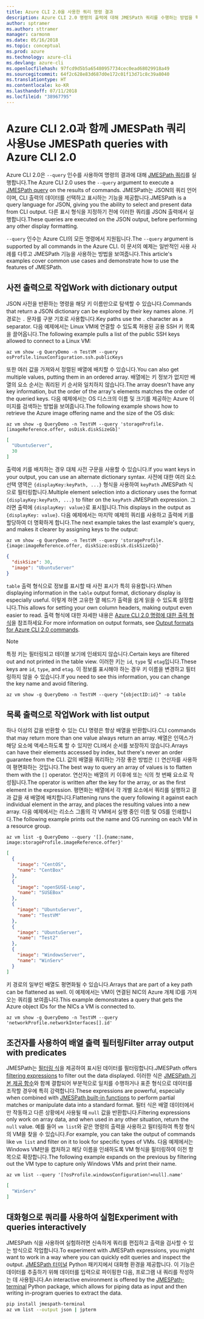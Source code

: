 ```yaml
---
title: Azure CLI 2.0을 사용한 쿼리 명령 결과
description: Azure CLI 2.0 명령의 출력에 대해 JMESPath 쿼리를 수행하는 방법을 학습합니다.
author: sptramer
ms.author: sttramer
manager: carmonm
ms.date: 05/16/2018
ms.topic: conceptual
ms.prod: azure
ms.technology: azure-cli
ms.devlang: azure-cli
ms.openlocfilehash: 97fcd9d5b5a65480957734cec0ead68029918a49
ms.sourcegitcommit: 64f2c628e83d687d0e172c01f13d71c8c39a8040
ms.translationtype: HT
ms.contentlocale: ko-KR
ms.lasthandoff: 07/11/2018
ms.locfileid: "38967795"
---
```

# <a name="use-jmespath-queries-with-azure-cli-20"></a><span data-ttu-id="402c8-103">Azure CLI 2.0과 함께 JMESPath 쿼리 사용</span><span class="sxs-lookup"><span data-stu-id="402c8-103">Use JMESPath queries with Azure CLI 2.0</span></span>

<span data-ttu-id="402c8-104">Azure CLI 2.0은 `--query` 인수를 사용하여 명령의 결과에 대해 [JMESPath 쿼리](http://jmespath.org)를 실행합니다.</span><span class="sxs-lookup"><span data-stu-id="402c8-104">The Azure CLI 2.0 uses the `--query` argument to execute a [JMESPath query](http://jmespath.org) on the results of commands.</span></span> <span data-ttu-id="402c8-105">JMESPath는 JSON의 쿼리 언어이며, CLI 출력의 데이터를 선택하고 표시하는 기능을 제공합니다.</span><span class="sxs-lookup"><span data-stu-id="402c8-105">JMESPath is a query language for JSON, giving you the ability to select and present data from CLI output.</span></span> <span data-ttu-id="402c8-106">다른 표시 형식을 지정하기 전에 이러한 쿼리를 JSON 출력에서 실행합니다.</span><span class="sxs-lookup"><span data-stu-id="402c8-106">These queries are executed on the JSON output, before performing any other display formatting.</span></span>

<span data-ttu-id="402c8-107">`--query` 인수는 Azure CLI의 모든 명령에서 지원됩니다.</span><span class="sxs-lookup"><span data-stu-id="402c8-107">The `--query` argument is supported by all commands in the Azure CLI.</span></span> <span data-ttu-id="402c8-108">이 문서의 예제는 일반적인 사용 사례를 다루고 JMESPath 기능을 사용하는 방법을 보여줍니다.</span><span class="sxs-lookup"><span data-stu-id="402c8-108">This article's examples cover common use cases and demonstrate how to use the features of JMESPath.</span></span>

## <a name="work-with-dictionary-output"></a><span data-ttu-id="402c8-109">사전 출력으로 작업</span><span class="sxs-lookup"><span data-stu-id="402c8-109">Work with dictionary output</span></span>

<span data-ttu-id="402c8-110">JSON 사전을 반환하는 명령을 해당 키 이름만으로 탐색할 수 있습니다.</span><span class="sxs-lookup"><span data-stu-id="402c8-110">Commands that return a JSON dictionary can be explored by their key names alone.</span></span> <span data-ttu-id="402c8-111">키 경로는 `.` 문자를 구분 기호로 사용합니다.</span><span class="sxs-lookup"><span data-stu-id="402c8-111">Key paths use the `.` character as a separator.</span></span> <span data-ttu-id="402c8-112">다음 예제에서는 Linux VM에 연결할 수 있도록 허용된 공용 SSH 키 목록을 끌어옵니다.</span><span class="sxs-lookup"><span data-stu-id="402c8-112">The following example pulls a list of the public SSH keys allowed to connect to a Linux VM:</span></span>

```azurecli-interactive
az vm show -g QueryDemo -n TestVM --query osProfile.linuxConfiguration.ssh.publicKeys
```

<span data-ttu-id="402c8-113">또한 여러 값을 가져와서 정렬된 배열에 배치할 수 있습니다.</span><span class="sxs-lookup"><span data-stu-id="402c8-113">You can also get multiple values, putting them in an ordered array.</span></span> <span data-ttu-id="402c8-114">배열에는 키 정보가 없지만 배열의 요소 순서는 쿼리된 키 순서와 일치하지 않습니다.</span><span class="sxs-lookup"><span data-stu-id="402c8-114">The array doesn't have any key information, but the order of the array's elements matches the order of the queried keys.</span></span> <span data-ttu-id="402c8-115">다음 예제에서는 OS 디스크의 이름 및 크기를 제공하는 Azure 이미지를 검색하는 방법을 보여줍니다.</span><span class="sxs-lookup"><span data-stu-id="402c8-115">The following example shows how to retrieve the Azure image offering name and the size of the OS disk:</span></span>

```azurecli-interactive
az vm show -g QueryDemo -n TestVM --query 'storageProfile.[imageReference.offer, osDisk.diskSizeGb]'
```

```json
[
  "UbuntuServer",
  30
]
```

<span data-ttu-id="402c8-116">출력에 키를 배치하는 경우 대체 사전 구문을 사용할 수 있습니다.</span><span class="sxs-lookup"><span data-stu-id="402c8-116">If you want keys in your output, you can use an alternate dictionary syntax.</span></span> <span data-ttu-id="402c8-117">사전에 대한 여러 요소 선택 영역은 `{displayKey:keyPath, ...}` 형식을 사용하여 `keyPath` JMESPath 식으로 필터링합니다.</span><span class="sxs-lookup"><span data-stu-id="402c8-117">Multiple element selection into a dictionary uses the format `{displayKey:keyPath, ...}` to filter on the `keyPath` JMESPath expression.</span></span> <span data-ttu-id="402c8-118">그러면 출력에 `{displayKey: value}`로 표시됩니다.</span><span class="sxs-lookup"><span data-stu-id="402c8-118">This displays in the output as `{displayKey: value}`.</span></span> <span data-ttu-id="402c8-119">다음 예제에서는 마지막 예제의 쿼리를 사용하고 출력에 키를 할당하여 더 명확하게 합니다.</span><span class="sxs-lookup"><span data-stu-id="402c8-119">The next example takes the last example's query, and makes it clearer by assigning keys to the output:</span></span>

```azurecli-interactive
az vm show -g QueryDemo -n TestVM --query 'storageProfile.{image:imageReference.offer, diskSize:osDisk.diskSizeGb}'
```

```json
{
  "diskSize": 30,
  "image": "UbuntuServer"
}
```

<span data-ttu-id="402c8-120">`table` 출력 형식으로 정보를 표시할 때 사전 표시가 특히 유용합니다.</span><span class="sxs-lookup"><span data-stu-id="402c8-120">When displaying information in the `table` output format, dictionary display is especially useful.</span></span> <span data-ttu-id="402c8-121">이렇게 하면 고유한 열 헤드가 출력을 쉽게 읽을 수 있도록 설정합니다.</span><span class="sxs-lookup"><span data-stu-id="402c8-121">This allows for setting your own column headers, making output even easier to read.</span></span> <span data-ttu-id="402c8-122">출력 형식에 대한 자세한 내용은 [Azure CLI 2.0 명령에 대한 출력 형식](/cli/azure/format-output-azure-cli)을 참조하세요.</span><span class="sxs-lookup"><span data-stu-id="402c8-122">For more information on output formats, see [Output formats for Azure CLI 2.0 commands](/cli/azure/format-output-azure-cli).</span></span>

> [!NOTE]
> <span data-ttu-id="402c8-123">특정 키는 필터링되고 테이블 보기에 인쇄되지 않습니다.</span><span class="sxs-lookup"><span data-stu-id="402c8-123">Certain keys are filtered out and not printed in the table view.</span></span> <span data-ttu-id="402c8-124">이러한 키는 `id`, `type` 및 `etag`입니다.</span><span class="sxs-lookup"><span data-stu-id="402c8-124">These keys are `id`, `type`, and `etag`.</span></span> <span data-ttu-id="402c8-125">이 정보를 표시해야 하는 경우 키 이름을 변경하고 필터링하지 않을 수 있습니다.</span><span class="sxs-lookup"><span data-stu-id="402c8-125">If you need to see this information, you can change the key name and avoid filtering.</span></span>
>
> ```azurecli
> az vm show -g QueryDemo -n TestVM --query "{objectID:id}" -o table
> ```

## <a name="work-with-list-output"></a><span data-ttu-id="402c8-126">목록 출력으로 작업</span><span class="sxs-lookup"><span data-stu-id="402c8-126">Work with list output</span></span>

<span data-ttu-id="402c8-127">하나 이상의 값을 반환할 수 있는 CLI 명령은 항상 배열을 반환합니다.</span><span class="sxs-lookup"><span data-stu-id="402c8-127">CLI commands that may return more than one value always return an array.</span></span> <span data-ttu-id="402c8-128">배열은 인덱스가 해당 요소에 액세스하도록 할 수 있지만 CLI에서 순서를 보장하지 않습니다.</span><span class="sxs-lookup"><span data-stu-id="402c8-128">Arrays can have their elements accessed by index, but there's never an order guarantee from the CLI.</span></span> <span data-ttu-id="402c8-129">값의 배열을 쿼리하는 가장 좋은 방법은 `[]` 연산자를 사용하여 평면화하는 것입니다.</span><span class="sxs-lookup"><span data-stu-id="402c8-129">The best way to query an array of values is to flatten them with the `[]` operator.</span></span> <span data-ttu-id="402c8-130">연산자는 배열의 키 이후에 또는 식의 첫 번째 요소로 작성됩니다.</span><span class="sxs-lookup"><span data-stu-id="402c8-130">The operator is written after the key for the array, or as the first element in the expression.</span></span> <span data-ttu-id="402c8-131">평면화는 배열에서 각 개별 요소에서 쿼리를 실행하고 결과 값을 새 배열에 배치합니다.</span><span class="sxs-lookup"><span data-stu-id="402c8-131">Flattening runs the query following it against each individual element in the array, and places the resulting values into a new array.</span></span> <span data-ttu-id="402c8-132">다음 예제에서는 리소스 그룹의 각 VM에서 실행 중인 이름 및 OS를 인쇄합니다.</span><span class="sxs-lookup"><span data-stu-id="402c8-132">The following example prints out the name and OS running on each VM in a resource group.</span></span>

```azurecli-interactive
az vm list -g QueryDemo --query '[].{name:name, image:storageProfile.imageReference.offer}'
```

```json
[
  {
    "image": "CentOS",
    "name": "CentBox"
  },
  {
    "image": "openSUSE-Leap",
    "name": "SUSEBox"
  },
  {
    "image": "UbuntuServer",
    "name": "TestVM"
  },
  {
    "image": "UbuntuServer",
    "name": "Test2"
  },
  {
    "image": "WindowsServer",
    "name": "WinServ"
  }
]
```

<span data-ttu-id="402c8-133">키 경로의 일부인 배열도 평면화될 수 있습니다.</span><span class="sxs-lookup"><span data-stu-id="402c8-133">Arrays that are part of a key path can be flattened as well.</span></span> <span data-ttu-id="402c8-134">이 예제에서는 VM이 연결된 NIC의 Azure 개체 ID를 가져오는 쿼리를 보여줍니다.</span><span class="sxs-lookup"><span data-stu-id="402c8-134">This example demonstrates a query that gets the Azure object IDs for the NICs a VM is connected to.</span></span>

```azurecli-interactive
az vm show -g QueryDemo -n TestVM --query 'networkProfile.networkInterfaces[].id'
```

## <a name="filter-array-output-with-predicates"></a><span data-ttu-id="402c8-135">조건자를 사용하여 배열 출력 필터링</span><span class="sxs-lookup"><span data-stu-id="402c8-135">Filter array output with predicates</span></span>

<span data-ttu-id="402c8-136">JMESPath는 [필터링 식](http://jmespath.org/specification.html#filterexpressions)을 제공하여 표시된 데이터를 필터링합니다.</span><span class="sxs-lookup"><span data-stu-id="402c8-136">JMESPath offers [filtering expressions](http://jmespath.org/specification.html#filterexpressions) to filter out the data displayed.</span></span> <span data-ttu-id="402c8-137">이러한 식은 [JMESPath 기본 제공 함수](http://jmespath.org/specification.html#built-in-functions)와 함께 결합되어 부분적으로 일치를 수행하거나 표준 형식으로 데이터를 조작할 경우에 특히 강력합니다.</span><span class="sxs-lookup"><span data-stu-id="402c8-137">These expressions are powerful, especially when combined with [JMESPath built-in functions](http://jmespath.org/specification.html#built-in-functions) to perform partial matches or manipulate data into a standard format.</span></span> <span data-ttu-id="402c8-138">필터 식은 배열 데이터에서만 작동하고 다른 상황에서 사용될 때 `null` 값을 반환합니다.</span><span class="sxs-lookup"><span data-stu-id="402c8-138">Filtering expressions only work on array data, and when used in any other situation, return the `null` value.</span></span> <span data-ttu-id="402c8-139">예를 들어 `vm list`와 같은 명령의 출력을 사용하고 필터링하여 특정 형식의 VM을 찾을 수 있습니다.</span><span class="sxs-lookup"><span data-stu-id="402c8-139">For example, you can take the output of commands like `vm list` and filter on it to look for specific types of VMs.</span></span> <span data-ttu-id="402c8-140">다음 예제에서는 Windows VM만을 캡처하고 해당 이름을 인쇄하도록 VM 형식을 필터링하여 이전 항목으로 확장합니다.</span><span class="sxs-lookup"><span data-stu-id="402c8-140">The following example expands on the previous by filtering out the VM type to capture only Windows VMs and print their name.</span></span>

```azurecli-interactive
az vm list --query '[?osProfile.windowsConfiguration!=null].name'
```

```json
[
  "WinServ"
]
```

## <a name="experiment-with-queries-interactively"></a><span data-ttu-id="402c8-141">대화형으로 쿼리를 사용하여 실험</span><span class="sxs-lookup"><span data-stu-id="402c8-141">Experiment with queries interactively</span></span>

<span data-ttu-id="402c8-142">JMESPath 식을 사용하여 실험하려면 신속하게 쿼리를 편집하고 출력을 검사할 수 있는 방식으로 작업합니다.</span><span class="sxs-lookup"><span data-stu-id="402c8-142">To experiment with JMESPath expressions, you might want to work in a way where you can quickly edit queries and inspect the output.</span></span> <span data-ttu-id="402c8-143">
  [JMESPath 터미널](https://github.com/jmespath/jmespath.terminal) Python 패키지에서 대화형 환경을 제공합니다. 이 기능은 데이터를 추출하기 위해 데이터를 입력으로 파이핑한 다음, 프로그램 내 쿼리를 작성하는 데 사용됩니다.</span><span class="sxs-lookup"><span data-stu-id="402c8-143">An interactive environment is offered by the [JMESPath-terminal](https://github.com/jmespath/jmespath.terminal) Python package, which allows for piping data as input and then writing in-program queries to extract the data.</span></span>

```bash
pip install jmespath-terminal
az vm list --output json | jpterm
```
